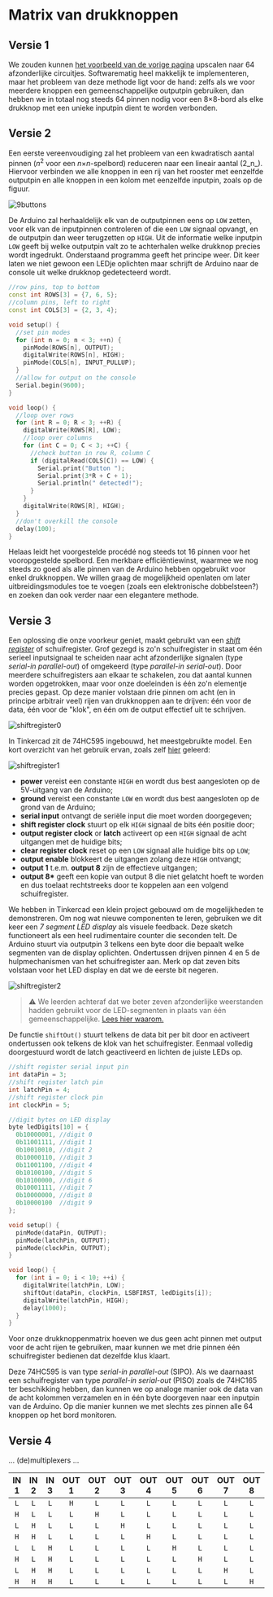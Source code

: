 # Matrix van drukknoppen

## Versie 1

We zouden kunnen [het voorbeeld van de vorige pagina](../Project/02.html#eerste-eenvoudige-circuit "negen knoppen") upscalen naar 64 afzonderlijke circuitjes. Softwarematig heel makkelijk te implementeren, maar het probleem van deze methode ligt voor de hand: zelfs als we voor meerdere knoppen een gemeenschappelijke outputpin gebruiken, dan hebben we in totaal nog steeds 64 pinnen nodig voor een 8×8-bord als elke drukknop met een unieke inputpin dient te worden verbonden.

## Versie 2

Een eerste vereenvoudiging zal het probleem van een kwadratisch aantal pinnen (_n_<sup>2</sup> voor een _n_×_n_-spelbord) reduceren naar een lineair aantal (2_n_). Hiervoor verbinden we alle knoppen in een rij van het rooster met eenzelfde outputpin en alle knoppen in een kolom met eenzelfde inputpin, zoals op de figuur.

![9buttons](../assets/images/project/9buttons.png "negen knoppen")

De Arduino zal herhaaldelijk elk van de outputpinnen eens op `LOW` zetten, voor elk van de inputpinnen controleren of die een `LOW` signaal opvangt, en de outputpin dan weer terugzetten op `HIGH`. Uit de informatie welke inputpin `LOW` geeft bij welke outputpin valt zo te achterhalen welke drukknop precies wordt ingedrukt. Onderstaand programma geeft het principe weer. Dit keer laten we niet gewoon een LEDje oplichten maar schrijft de Arduino naar de console uit welke drukknop gedetecteerd wordt.

```c++
//row pins, top to bottom
const int ROWS[3] = {7, 6, 5};
//column pins, left to right
const int COLS[3] = {2, 3, 4};

void setup() {
  //set pin modes
  for (int n = 0; n < 3; ++n) {
    pinMode(ROWS[n], OUTPUT);
    digitalWrite(ROWS[n], HIGH);
    pinMode(COLS[n], INPUT_PULLUP);
  }
  //allow for output on the console
  Serial.begin(9600);
}

void loop() {
  //loop over rows
  for (int R = 0; R < 3; ++R) {
    digitalWrite(ROWS[R], LOW);
    //loop over columns
    for (int C = 0; C < 3; ++C) {
      //check button in row R, column C
      if (digitalRead(COLS[C]) == LOW) {
        Serial.print("Button ");
        Serial.print(3*R + C + 1);
        Serial.println(" detected!");
      }
    }
    digitalWrite(ROWS[R], HIGH);
  }
  //don't overkill the console
  delay(100);
}
```

Helaas leidt het voorgestelde procédé nog steeds tot 16 pinnen voor het vooropgestelde spelbord. Een merkbare efficiëntiewinst, waarmee we nog steeds zo goed als alle pinnen van de Arduino hebben opgebruikt voor enkel drukknoppen. We willen graag de mogelijkheid openlaten om later uitbreidingsmodules toe te voegen (zoals een elektronische dobbelsteen?) en zoeken dan ook verder naar een elegantere methode.

## Versie 3

Een oplossing die onze voorkeur geniet, maakt gebruikt van een [_shift register_](https://en.wikipedia.org/wiki/Shift_register) of schuifregister. Grof gezegd is zo'n schuifregister in staat om één serieel inputsignaal te scheiden naar acht afzonderlijke signalen (type _serial-in parallel-out_) of omgekeerd (type _parallel-in serial-out_). Door meerdere schuifregisters aan elkaar te schakelen, zou dat aantal kunnen worden opgetrokken, maar voor onze doeleinden is één zo'n elementje precies gepast. Op deze manier volstaan drie pinnen om acht (en in principe arbitrair veel) rijen van drukknoppen aan te drijven: één voor de data, één voor de "klok", en één om de output effectief uit te schrijven.

![shiftregister0](https://lastminuteengineers.com/wp-content/uploads/arduino/74HC595-Shift-Register-Working.gif)

In Tinkercad zit de 74HC595 ingebouwd, het meestgebruikte model. Een kort overzicht van het gebruik ervan, zoals zelf [hier](https://lastminuteengineers.com/74hc595-shift-register-arduino-tutorial/) geleerd:

![shiftregister1](../assets/images/project/shiftregister.png "schuifregister")

 - **power** vereist een constante `HIGH` en wordt dus best aangesloten op de 5V-uitgang van de Arduino;
 - **ground** vereist een constante `LOW` en wordt dus best aangesloten op de grond van de Arduino;
 - **serial input** ontvangt de seriële input die moet worden doorgegeven;
 - **shift register clock** stuurt op elk `HIGH` signaal de bits één positie door;
 - **output register clock** or **latch** activeert op een `HIGH` signaal de acht uitgangen met de huidige bits;
 - **clear register clock** reset op een `LOW` signaal alle huidige bits op `LOW`;
 - **output enable** blokkeert de uitgangen zolang deze `HIGH` ontvangt;
 - **output 1** t.e.m. **output 8** zijn de effectieve uitgangen;
 - **output 8\*** geeft een kopie van output 8 die niet gelatcht hoeft te worden en dus toelaat rechtstreeks door te koppelen aan een volgend schuifregister.

We hebben in Tinkercad een klein project gebouwd om de mogelijkheden te demonstreren. Om nog wat nieuwe componenten te leren, gebruiken we dit keer een _7 segment LED display_ als visuele feedback. Deze sketch functioneert als een heel rudimentaire counter die seconden telt. De Arduino stuurt via outputpin 3 telkens een byte door die bepaalt welke segmenten van de display oplichten. Ondertussen drijven pinnen 4 en 5 de hulpmechanismen van het schuifregister aan. Merk op dat zeven bits volstaan voor het LED display en dat we de eerste bit negeren.

![shiftregister2](../assets/images/project/shiftregister2.png "schuifregister")

> ⚠️ We leerden achteraf dat we beter zeven afzonderlijke weerstanden hadden gebruikt voor de LED-segmenten in plaats van één gemeenschappelijke. [Lees hier waarom.](https://electronics.stackexchange.com/questions/22291/why-exactly-cant-a-single-resistor-be-used-for-many-parallel-leds)

De functie `shiftOut()` stuurt telkens de data bit per bit door en activeert ondertussen ook telkens de klok van het schuifregister. Eenmaal volledig doorgestuurd wordt de latch geactiveerd en lichten de juiste LEDs op.

```c++
//shift register serial input pin
int dataPin = 3;
//shift register latch pin
int latchPin = 4;
//shift register clock pin
int clockPin = 5;

//digit bytes on LED display
byte ledDigits[10] = {
  0b10000001, //digit 0
  0b11001111, //digit 1
  0b10010010, //digit 2
  0b10000110, //digit 3
  0b11001100, //digit 4
  0b10100100, //digit 5
  0b10100000, //digit 6
  0b10001111, //digit 7
  0b10000000, //digit 8
  0b10000100  //digit 9
};

void setup() {
  pinMode(dataPin, OUTPUT);
  pinMode(latchPin, OUTPUT);
  pinMode(clockPin, OUTPUT);
}

void loop() {
  for (int i = 0; i < 10; ++i) {
    digitalWrite(latchPin, LOW);
    shiftOut(dataPin, clockPin, LSBFIRST, ledDigits[i]);
    digitalWrite(latchPin, HIGH);
    delay(1000);
  }
}
```

Voor onze drukknoppenmatrix hoeven we dus geen acht pinnen met output voor de acht rijen te gebruiken, maar kunnen we met drie pinnen één schuifregister bedienen dat dezelfde klus klaart.

Deze 74HC595 is van type _serial-in parallel-out_ (SIPO). Als we daarnaast een schuifregister van type _parallel-in serial-out_ (PISO) zoals de 74HC165 ter beschikking hebben, dan kunnen we op analoge manier ook de data van de acht kolommen verzamelen en in één byte doorgeven naar een inputpin van de Arduino. Op die manier kunnen we met slechts zes pinnen alle 64 knoppen op het bord monitoren. <!-- TODO: kunnen we deze met dezelfde klokpin verbinden?-->

## Versie 4

… (de)multiplexers …

<style>
.mux table th:first-of-type  { width: 8.333%; }
.mux table th:nth-of-type(2) { width: 8.333%; }
.mux table th:nth-of-type(3) { width: 8.333%; }
.mux table th:nth-of-type(4) { width: 8.333%; }
.mux table th:nth-of-type(5) { width: 8.333%; }
.mux table th:nth-of-type(6) { width: 8.333%; }
.mux table th:nth-of-type(7) { width: 8.333%; }
.mux table th:nth-of-type(8) { width: 8.333%; }
.mux table th:nth-of-type(9) { width: 8.333%; }
.mux table th:nth-of-type(10) { width: 8.333%; }
.mux table th:nth-of-type(11) { width: 8.333%; }
</style>

| IN 1 | IN 2 | IN 3 | OUT 1 | OUT 2 | OUT 3 | OUT 4 | OUT 5 | OUT 6 | OUT 7 | OUT 8 |
| :---: | :---: | :---: | :---: | :---: | :---: | :---: | :---: | :---: | :---: | :---: |
| `L` | `L` | `L` | `H` | `L` | `L` | `L` | `L` | `L` | `L` | `L` |
| `H` | `L` | `L` | `L` | `H` | `L` | `L` | `L` | `L` | `L` | `L` |
| `L` | `H` | `L` | `L` | `L` | `H` | `L` | `L` | `L` | `L` | `L` |
| `H` | `H` | `L` | `L` | `L` | `L` | `H` | `L` | `L` | `L` | `L` |
| `L` | `L` | `H` | `L` | `L` | `L` | `L` | `H` | `L` | `L` | `L` |
| `H` | `L` | `H` | `L` | `L` | `L` | `L` | `L` | `H` | `L` | `L` |
| `L` | `H` | `H` | `L` | `L` | `L` | `L` | `L` | `L` | `H` | `L` |
| `H` | `H` | `H` | `L` | `L` | `L` | `L` | `L` | `L` | `L` | `H` |
